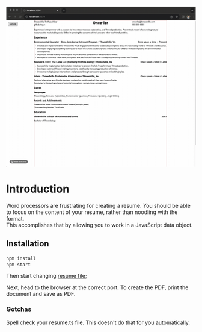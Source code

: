 
![Save to pdf gif](./createpdf.gif)

# Introduction

Word processors are frustrating for creating a resume. You should be able to focus on the content of your resume, rather than noodling with the format.  
This accomplishes that by allowing you to work in a JavaScript data object.


## Installation

```
npm install
npm start
```

Then start changing [resume file](./src/sample-resume.ts);

Next, head to the browser at the correct port. To create the PDF, print the document and save as PDF.

### Gotchas

Spell check your resume.ts file. This doesn't do that for you automatically.


